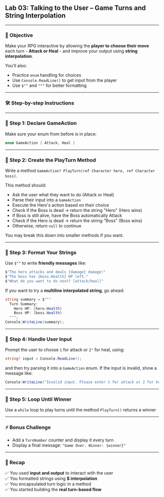 ## Lab 03: Talking to the User – Game Turns and String Interpolation

---

### 🎯 Objective

Make your RPG interactive by allowing the **player to choose their move** each turn - **Attack or Heal** - and improve your output using **string interpolation**.

You'll also:
- Practice `enum` handling for choices
- Use `Console.ReadLine()` to get input from the player
- Use `$""` and `"""` for better formatting

---

### 🛠 Step-by-step Instructions

---

### 🧱 Step 1: Declare GameAction

Make sure your enum from before is in place:

```cs
enum GameAction { Attack, Heal }
```

---

### 🧠 Step 2: Create the PlayTurn Method

Write a method `GameAction? PlayTurn(ref Character hero, ref Character boss)`.

This method should:

- Ask the user what they want to do (Attack or Heal)
- Parse their input into a `GameAction`
- Execute the Hero's action based on their choice
- Check if the Boss is dead → return the string "Hero" (Hero wins)
- If Boss is still alive, have the Boss automatically Attack
- Check if the Hero is dead → return the string "Boss" (Boss wins)
- Otherwise, return `null` to continue

You may break this down into smaller methods if you want.

---

### 🧪 Step 3: Format Your Strings

Use `$""` to write **friendly messages** like:

```cs
$"The hero attacks and deals {damage} damage!"
$"The boss has {boss.Health} HP left."
$"What do you want to do next? [attack/heal]"
```

If you want to try a **multiline interpolated string**, go ahead:

```cs
string summary = $"""
  Turn Summary:
    Hero HP: {hero.Health}
    Boss HP: {boss.Health}
  """;
Console.WriteLine(summary);
```

---

### 🧪 Step 4: Handle User Input

Prompt the user to choose `1` for attack or `2"` for heal, using:

```cs
string? input = Console.ReadLine();
```

and then try parsing it into a `GameAction` enum.
If the input is invalid, show a message like:

```cs
Console.WriteLine("Invalid input. Please enter 1 for attack or 2 for heal.");
```

---

### 🔁 Step 5: Loop Until Winner

Use a `while` loop to play turns until the method `PlayTurn()` returns a winner

---

### ⚡ Bonus Challenge

- Add a `TurnNumber` counter and display it every turn
- Display a final message: `"Game Over. Winner: {winner}"`

---

### 🧠 Recap

✅ You used **input and output** to interact with the user  
✅ You formatted strings using **$ interpolation**  
✅ You encapsulated turn logic in a method  
✅ You started building the **real turn-based flow**

